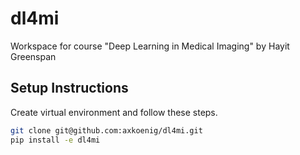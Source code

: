 # dl4mi
Workspace for course "Deep Learning in Medical Imaging" by Hayit Greenspan

## Setup Instructions

Create virtual environment and follow these steps.

```bash
git clone git@github.com:axkoenig/dl4mi.git
pip install -e dl4mi
```